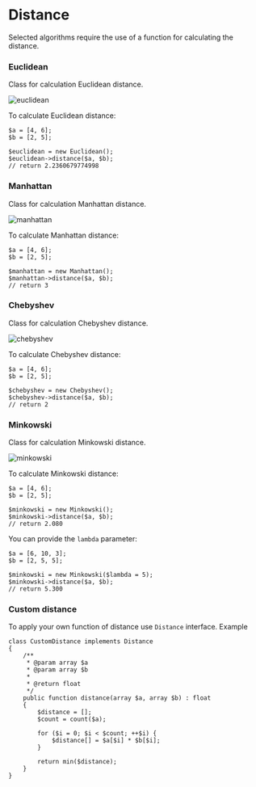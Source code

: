 # Distance

Selected algorithms require the use of a function for calculating the distance.

### Euclidean

Class for calculation Euclidean distance.

![euclidean](https://upload.wikimedia.org/math/8/4/9/849f040fd10bb86f7c85eb0bbe3566a4.png "Euclidean Distance")

To calculate Euclidean distance:

```
$a = [4, 6];
$b = [2, 5];
   
$euclidean = new Euclidean();
$euclidean->distance($a, $b);
// return 2.2360679774998
```

### Manhattan

Class for calculation Manhattan distance.

![manhattan](https://upload.wikimedia.org/math/4/c/5/4c568bd1d76a6b15e19cb2ac3ad75350.png "Manhattan Distance")

To calculate Manhattan distance:

```
$a = [4, 6];
$b = [2, 5];
   
$manhattan = new Manhattan();
$manhattan->distance($a, $b);
// return 3
```

### Chebyshev

Class for calculation Chebyshev distance.

![chebyshev](https://upload.wikimedia.org/math/7/1/2/71200f7dbb43b3bcfbcbdb9e02ab0a0c.png "Chebyshev Distance")

To calculate Chebyshev distance:

```
$a = [4, 6];
$b = [2, 5];
   
$chebyshev = new Chebyshev();
$chebyshev->distance($a, $b);
// return 2
```

### Minkowski

Class for calculation Minkowski distance.

![minkowski](https://upload.wikimedia.org/math/a/a/0/aa0c62083c12390cb15ac3217de88e66.png "Minkowski Distance")

To calculate Minkowski distance:

```
$a = [4, 6];
$b = [2, 5];
   
$minkowski = new Minkowski();
$minkowski->distance($a, $b);
// return 2.080
```

You can provide the `lambda` parameter:

```
$a = [6, 10, 3];
$b = [2, 5, 5];

$minkowski = new Minkowski($lambda = 5);
$minkowski->distance($a, $b);
// return 5.300
```

### Custom distance

To apply your own function of distance use `Distance` interface. Example

```
class CustomDistance implements Distance
{
    /**
     * @param array $a
     * @param array $b
     *
     * @return float
     */
    public function distance(array $a, array $b) : float
    {
        $distance = [];
        $count = count($a);

        for ($i = 0; $i < $count; ++$i) {
            $distance[] = $a[$i] * $b[$i];
        }

        return min($distance);    
    }
}
```
